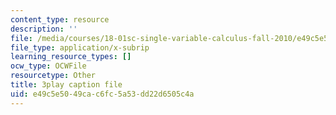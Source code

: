 ```yaml
---
content_type: resource
description: ''
file: /media/courses/18-01sc-single-variable-calculus-fall-2010/e49c5e5049cac6fc5a53dd22d6505c4a_BGE3wb7H2PA.srt
file_type: application/x-subrip
learning_resource_types: []
ocw_type: OCWFile
resourcetype: Other
title: 3play caption file
uid: e49c5e50-49ca-c6fc-5a53-dd22d6505c4a
---
```

